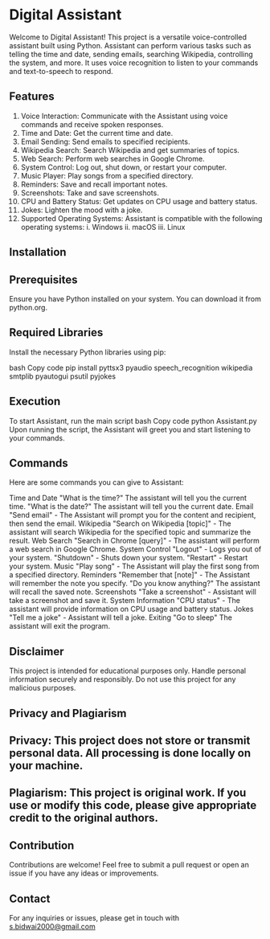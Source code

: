 # Digital Assistant
Welcome to Digital Assistant! This project is a versatile voice-controlled assistant built using Python. Assistant can perform various tasks such as telling the time and date, sending emails, searching Wikipedia, controlling the system, and more. It uses voice recognition to listen to your commands and text-to-speech to respond.

## Features
1. Voice Interaction: Communicate with the Assistant using voice commands and receive spoken responses.
2. Time and Date: Get the current time and date.
3. Email Sending: Send emails to specified recipients.
4. Wikipedia Search: Search Wikipedia and get summaries of topics.
5. Web Search: Perform web searches in Google Chrome.
6. System Control: Log out, shut down, or restart your computer.
7. Music Player: Play songs from a specified directory.
8. Reminders: Save and recall important notes.
9. Screenshots: Take and save screenshots.
10. CPU and Battery Status: Get updates on CPU usage and battery status.
11. Jokes: Lighten the mood with a joke.
12. Supported Operating Systems: Assistant is compatible with the following operating systems:
i. Windows
ii. macOS
iii. Linux

## Installation
## Prerequisites
Ensure you have Python installed on your system. You can download it from python.org.

## Required Libraries
Install the necessary Python libraries using pip:

bash
Copy code
pip install pyttsx3 pyaudio speech_recognition wikipedia smtplib pyautogui psutil pyjokes

## Execution
To start Assistant, run the main script
bash
Copy code
python Assistant.py
Upon running the script, the Assistant will greet you and start listening to your commands.

## Commands
Here are some commands you can give to Assistant:

Time and Date
"What is the time?" The assistant will tell you the current time.
"What is the date?" The assistant will tell you the current date.
Email
"Send email" - The Assistant will prompt you for the content and recipient, then send the email.
Wikipedia
"Search on Wikipedia [topic]" - The assistant will search Wikipedia for the specified topic and summarize the result.
Web Search
"Search in Chrome [query]" - The assistant will perform a web search in Google Chrome.
System Control
"Logout" - Logs you out of your system.
"Shutdown" - Shuts down your system.
"Restart" - Restart your system.
Music
"Play song" - The Assistant will play the first song from a specified directory.
Reminders
"Remember that [note]" - The Assistant will remember the note you specify.
"Do you know anything?" The assistant will recall the saved note.
Screenshots
"Take a screenshot" - Assistant will take a screenshot and save it.
System Information
"CPU status" - The assistant will provide information on CPU usage and battery status.
Jokes
"Tell me a joke" - Assistant will tell a joke.
Exiting
"Go to sleep" The assistant will exit the program.

## Disclaimer
This project is intended for educational purposes only. Handle personal information securely and responsibly. Do not use this project for any malicious purposes.

## Privacy and Plagiarism
## Privacy: This project does not store or transmit personal data. All processing is done locally on your machine.
## Plagiarism: This project is original work. If you use or modify this code, please give appropriate credit to the original authors.

## Contribution
Contributions are welcome! Feel free to submit a pull request or open an issue if you have any ideas or improvements.

## Contact
For any inquiries or issues, please get in touch with s.bidwai2000@gmail.com
